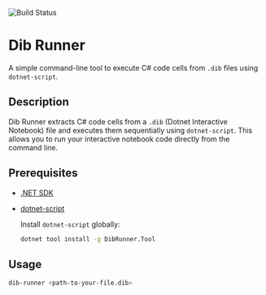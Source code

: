 ![Build Status](https://github.com/Nechja/DibScriptTool/actions/workflows/nuget.yml/badge.svg)
# Dib Runner

A simple command-line tool to execute C# code cells from `.dib` files using `dotnet-script`.

## Description

Dib Runner extracts C# code cells from a `.dib` (Dotnet Interactive Notebook) file and executes them sequentially using `dotnet-script`. This allows you to run your interactive notebook code directly from the command line.

## Prerequisites

- [.NET SDK](https://dotnet.microsoft.com/download)
- [dotnet-script](https://github.com/dotnet-script/dotnet-script)

  Install `dotnet-script` globally:

  ```bash
  dotnet tool install -g DibRunner.Tool

## Usage
  ```bash
  dib-runner <path-to-your-file.dib>
